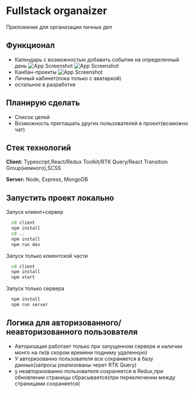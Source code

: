 # Fullstack organaizer

Приложение для организации личных дел

## Функционал

- Календарь с возможностью добавить событие на определенный день
![App Screenshot](https://sun9-east.userapi.com/sun9-26/s/v1/ig2/Tj7fYgggytEeMU34br9oLm1NaTrE5av-Na4OfxLG7W5DIkepxS1RUT7SuykrhO0AIyI20abyxpBjFpWTwwSZvzPI.jpg?size=1919x903&quality=96&type=album)
![App Screenshot](https://sun9-east.userapi.com/sun9-73/s/v1/ig2/QXZhTZR5OreMUmLyiQvZp8bU1Z8hFD0LQLrKufO2AGFw3p6VUVySCl3XpTQAXbZQ5yx3zD5S7GF-A5umMX7DyCZB.jpg?size=1919x904&quality=96&type=album)
- Канбан-проекты
![App Screenshot](https://sun9-north.userapi.com/sun9-85/s/v1/ig2/fypsoqdG1XjTEtnAW5AI0qDiLWKwcBOenC8vFyp3YvsfaLAyWNu3sJrqaJr2shw8yqKW6jYT9jap7suN-HCTWjjR.jpg?size=1917x900&quality=96&type=album)
- Личный кабинет(пока только с аватаркой)
- остальное в разработке

## Планирую сделать

- Список целей
- Возможность приглашать других пользователей в проект(возможно чат)

## Стек технологий

**Client:** Typescript,React/Redux Toolkit/RTK Query/React Transition Group(немного),SCSS

**Server:** Node, Express, MongoDB


## Запустить проект локально

Запуск клиент+сервер 

```bash
  cd client
  npm install
  cd ..
  npm install
  npm run dev
```

Запуск только клиентской части

```bash
  cd client
  npm install
  npm start
```
Запуск только сервера

```bash
  npm install
  npm run server
```


## Логика для авторизованного/неавторизованного пользователя

- Авторизация работает только при запущенном сервере и наличии монго на пк(в скором времени подниму удаленную)
- У авторизованно пользователя все сохраняется в базу данных(запросы реализованы черет RTK Query)
- у неавторизованно пользователя сохраняется в Redux,при обновлении страницы сбрасывается(при переключении между страницами сохраняется)



